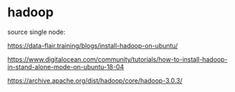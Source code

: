 # hadoop

source single node:

https://data-flair.training/blogs/install-hadoop-on-ubuntu/

https://www.digitalocean.com/community/tutorials/how-to-install-hadoop-in-stand-alone-mode-on-ubuntu-18-04

https://archive.apache.org/dist/hadoop/core/hadoop-3.0.3/
